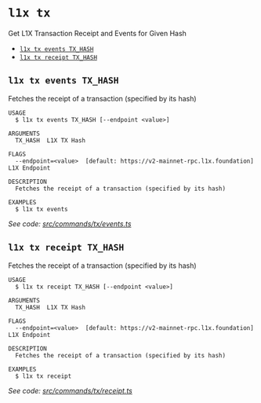 `l1x tx`
========

Get L1X Transaction Receipt and Events for Given Hash

* [`l1x tx events TX_HASH`](#l1x-tx-events-tx_hash)
* [`l1x tx receipt TX_HASH`](#l1x-tx-receipt-tx_hash)

## `l1x tx events TX_HASH`

Fetches the receipt of a transaction (specified by its hash)

```
USAGE
  $ l1x tx events TX_HASH [--endpoint <value>]

ARGUMENTS
  TX_HASH  L1X TX Hash

FLAGS
  --endpoint=<value>  [default: https://v2-mainnet-rpc.l1x.foundation] L1X Endpoint

DESCRIPTION
  Fetches the receipt of a transaction (specified by its hash)

EXAMPLES
  $ l1x tx events
```

_See code: [src/commands/tx/events.ts](https://github.com/L1X-Foundation/l1x-cli/blob/v1.0.1/src/commands/tx/events.ts)_

## `l1x tx receipt TX_HASH`

Fetches the receipt of a transaction (specified by its hash)

```
USAGE
  $ l1x tx receipt TX_HASH [--endpoint <value>]

ARGUMENTS
  TX_HASH  L1X TX Hash

FLAGS
  --endpoint=<value>  [default: https://v2-mainnet-rpc.l1x.foundation] L1X Endpoint

DESCRIPTION
  Fetches the receipt of a transaction (specified by its hash)

EXAMPLES
  $ l1x tx receipt
```

_See code: [src/commands/tx/receipt.ts](https://github.com/L1X-Foundation/l1x-cli/blob/v1.0.1/src/commands/tx/receipt.ts)_
